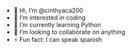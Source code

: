 - 👋 Hi, I’m @cinthyaca200
- 👀 I’m interested in coding
- 🌱 I’m currently learning Python
- 💞️ I’m looking to collaborate on anything
- ⚡ Fun fact: I can speak spanish

<!---
cinthyaca200/cinthyaca200 is a ✨ special ✨ repository because its `README.md` (this file) appears on your GitHub profile.
You can click the Preview link to take a look at your changes.
--->
